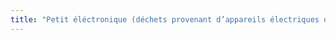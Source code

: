 ```yaml
---
title: "Petit éléctronique (déchets provenant d’appareils électriques ou électroniques - 1602)"
---
```

